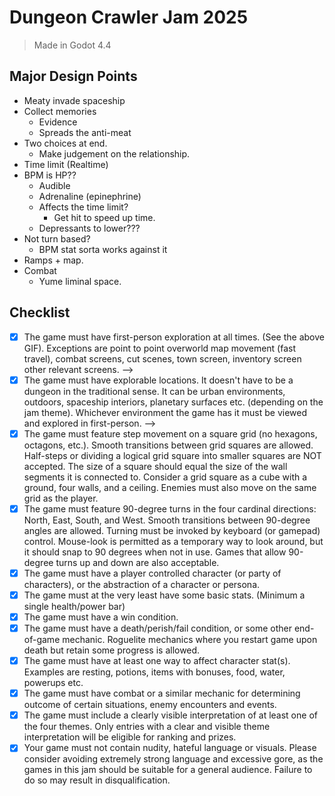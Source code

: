 # Dungeon Crawler Jam 2025

> Made in Godot 4.4

## Major Design Points
- Meaty invade spaceship
- Collect memories
	- Evidence
	- Spreads the anti-meat
- Two choices at end.
	- Make judgement on the relationship.
- Time limit (Realtime)
- BPM is HP??
	- Audible
	- Adrenaline (epinephrine)
	- Affects the time limit?
		- Get hit to speed up time.
  - Depressants to lower???
- Not turn based?
  - BPM stat sorta works against it
- Ramps + map.
- Combat
  - Yume liminal space.

## Checklist
- [X] The game must have first-person exploration at all times. (See the above GIF). Exceptions are point to point overworld map movement (fast travel), combat screens, cut scenes, town screen, inventory screen other relevant screens. -->
- [X] The game must have explorable locations. It doesn't have to be a dungeon in the traditional sense. It can be urban environments, outdoors, spaceship interiors, planetary surfaces etc. (depending on the jam theme). Whichever environment the game has it must be viewed and explored in first-person. -->
- [X] The game must feature step movement on a square grid (no hexagons, octagons, etc.). Smooth transitions between grid squares are allowed. Half-steps or dividing a logical grid square into smaller squares are NOT accepted. The size of a square should equal the size of the wall segments it is connected to. Consider a grid square as a cube with a ground, four walls, and a ceiling. Enemies must also move on the same grid as the player.
- [X] The game must feature 90-degree turns in the four cardinal directions: North, East, South, and West. Smooth transitions between 90-degree angles are allowed. Turning must be invoked by keyboard (or gamepad) control. Mouse-look is permitted as a temporary way to look around, but it should snap to 90 degrees when not in use. Games that allow 90-degree turns up and down are also acceptable.
- [X] The game must have a player controlled character (or party of characters), or the abstraction of a character or persona.
- [X] The game must at the very least have some basic stats. (Minimum a single health/power bar)
- [X] The game must have a win condition.
- [X] The game must have a death/perish/fail condition, or some other end-of-game mechanic. Roguelite mechanics where you restart game upon death but retain some progress is allowed.
- [X] The game must have at least one way to affect character stat(s). Examples are resting, potions, items with bonuses, food, water, powerups etc.
- [X] The game must have combat or a similar mechanic for determining outcome of certain situations, enemy encounters and events.
- [X] The game must include a clearly visible interpretation of at least one of the four themes. Only entries with a clear and visible theme interpretation will be eligible for ranking and prizes.
- [X] Your game must not contain nudity, hateful language or visuals. Please consider avoiding extremely strong language and excessive gore, as the games in this jam should be suitable for a general audience. Failure to do so may result in disqualification.
